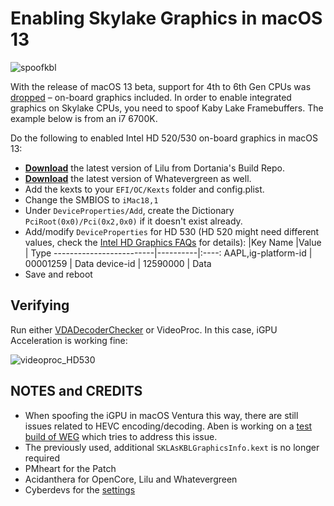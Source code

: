 # Enabling Skylake Graphics in macOS 13
![spoofkbl](https://user-images.githubusercontent.com/76865553/174740275-9bb63d0c-f8f1-4dde-ab52-a101334b9def.png)

With the release of macOS 13 beta, support for 4th to 6th Gen CPUs was [dropped](https://github.com/dortania/OpenCore-Legacy-Patcher/issues/998) – on-board graphics included. In order to enable integrated graphics on Skylake CPUs, you need to spoof Kaby Lake Framebuffers. The example below is from an i7 6700K.

Do the following to enabled Intel HD 520/530 on-board graphics in macOS 13: 

- [**Download**](https://dortania.github.io/builds/?product=Lilu&viewall=true) the latest version of Lilu from Dortania's Build Repo.
- [**Download**](https://dortania.github.io/builds/?product=WhateverGreen&viewall=true) the latest version of Whatevergreen as well.
- Add the kexts to your `EFI/OC/Kexts` folder and config.plist.
- Change the SMBIOS to `iMac18,1`
- Under `DeviceProperties/Add`, create the Dictionary `PciRoot(0x0)/Pci(0x2,0x0)` if it doesn't exist already.
- Add/modify `DeviceProperties` for HD 530 (HD 520 might need different values, check the [Intel HD Graphics FAQs](https://github.com/acidanthera/WhateverGreen/blob/master/Manual/FAQ.IntelHD.en.md) for details):
	|Key Name                |Value     | Type
	-------------------------|----------|:----:
	AAPL,ig-platform-id      | 00001259 | Data
	device-id                | 12590000 | Data
- Save and reboot

## Verifying
Run either [VDADecoderChecker](https://i.applelife.ru/2019/05/451893_10.12_VDADecoderChecker.zip) or VideoProc. In this case, iGPU Acceleration is working fine:

![videoproc_HD530](https://user-images.githubusercontent.com/76865553/174106261-050c342d-66f9-4f98-b63c-c4bbea3f7f28.png)

## NOTES and CREDITS
- When spoofing the iGPU in macOS Ventura this way, there are still issues related to HEVC encoding/decoding. Aben is working on a [test build of WEG](https://github.com/abenraj/WhateverGreen/tree/SKL-HEVC-test) which tries to address this issue.
- The previously used, additional `SKLAsKBLGraphicsInfo.kext` is no longer required
- PMheart for the Patch 
- Acidanthera for OpenCore, Lilu and Whatevergreen
- Cyberdevs for the [settings](https://www.insanelymac.com/forum/topic/351969-pre-release-macos-ventura/?do=findComment&comment=2785675)
